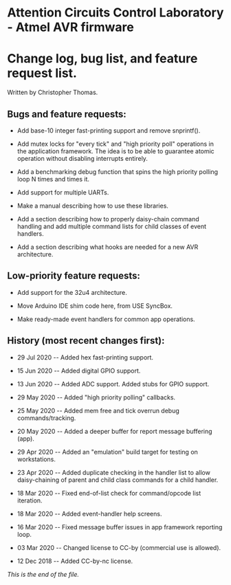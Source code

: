 # Attention Circuits Control Laboratory - Atmel AVR firmware
# Change log, bug list, and feature request list.
Written by Christopher Thomas.


## Bugs and feature requests:

* Add base-10 integer fast-printing support and remove snprintf().

* Add mutex locks for "every tick" and "high priority poll" operations in the
application framework. The idea is to be able to guarantee atomic operation
without disabling interrupts entirely.

* Add a benchmarking debug function that spins the high priority polling
loop N times and times it.

* Add support for multiple UARTs.

* Make a manual describing how to use these libraries.

* Add a section describing how to properly daisy-chain command handling and
add multiple command lists for child classes of event handlers.

* Add a section describing what hooks are needed for a new AVR architecture.


## Low-priority feature requests:

* Add support for the 32u4 architecture.

* Move Arduino IDE shim code here, from USE SyncBox.

* Make ready-made event handlers for common app operations.


## History (most recent changes first):

* 29 Jul 2020 -- Added hex fast-printing support.

* 15 Jun 2020 -- Added digital GPIO support.

* 13 Jun 2020 -- Added ADC support. Added stubs for GPIO support.

* 29 May 2020 -- Added "high priority polling" callbacks.

* 25 May 2020 -- Added mem free and tick overrun debug commands/tracking.

* 20 May 2020 -- Added a deeper buffer for report message buffering (app).

* 29 Apr 2020 --
Added an "emulation" build target for testing on workstations.

* 23 Apr 2020 --
Added duplicate checking in the handler list to allow daisy-chaining of
parent and child class commands for a child handler.

* 18 Mar 2020 -- Fixed end-of-list check for command/opcode list iteration.

* 18 Mar 2020 -- Added event-handler help screens.

* 16 Mar 2020 -- Fixed message buffer issues in app framework reporting loop.

* 03 Mar 2020 -- Changed license to CC-by (commercial use is allowed).

* 12 Dec 2018 -- Added CC-by-nc license.


_This is the end of the file._
